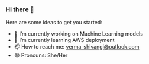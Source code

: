 ### Hi there 👋

Here are some ideas to get you started:

- 🔭 I’m currently working on Machine Learning models
- 🌱 I’m currently learning AWS deployment
- 📫 How to reach me: verma_shivangi@outlook.com
- 😄 Pronouns: She/Her
